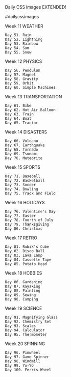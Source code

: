 Daily CSS Images EXTENDED!

#dailycssimages


Week 11 WEATHER

	Day 51. Rain
	Day 52. Lightning
	Day 53. Rainbow
	Day 54. Sun
	Day 55. Snow

Week 12 PHYSICS

	Day 56. Pendulum
	Day 57. Magnet
	Day 58. Gravity
	Day 59. Orbit
	Day 60. Simple Machines

Week 13 TRANSPORTATION

	Day 61. Bike
	Day 62. Hot Air Balloon
	Day 63. Train
	Day 64. Boat
	Day 65. Tractor

Week 14 DISASTERS

	Day 66. Volcano
	Day 67. Earthquake
	Day 68. Tornado
	Day 69. Tsunami
	Day 70. Meteorite

Week 15 SPORTS

	Day 71. Baseball
	Day 72. Basketball
	Day 73. Soccer
	Day 74. Bowling
	Day 75. Track and Field

Week 16 HOLIDAYS

	Day 76. Valentine's Day
	Day 77. Easter
	Day 78. Fourth of July
	Day 79. Thanksgiving
	Day 80. Christmas

Week 17 RETRO

	Day 81. Rubik's Cube
	Day 82. Disco Ball 
	Day 83. Lava Lamp
	Day 84. Cassette Tape
	Day 85. Potato Head

Week 18 HOBBIES

	Day 86. Gardening
	Day 87. Kayaking
	Day 88. Painting
	Day 89. Sewing
	Day 90. Camping

Week 19 SCIENCE

	Day 91. Magnifying Glass
	Day 92. Chemistry Set
	Day 93. Scales
	Day 94. Calculator
	Day 95. Thermometer

Week 20 SPINNING

	Day 96. Pinwheel
	Day 97. Game Spinner
	Day 98. Windmill
	Day 99. Yo-Yo
	Day 100. Ferris Wheel
